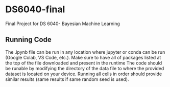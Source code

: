 # DS6040-final
Final Project for DS 6040- Bayesian Machine Learning

## Running Code

The .ipynb file can be run in any location where jupyter or conda can be run (Google Colab, VS Code, etc.). Make sure to have all of packages listed at the top of the file downloaded and present in the runtime
The code should be runable by modifying the directory of the data file to where the provided dataset is located on your device. Running all cells in order should provide similar results (same results if same random seed is used).
